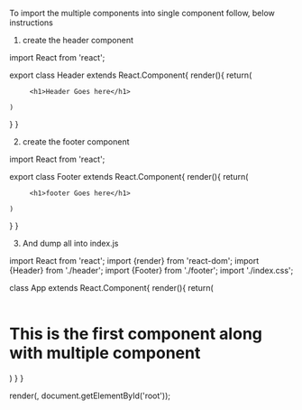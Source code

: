 To import the multiple components into single component follow, below instructions

1) create the header component

import React from 'react';


export class Header extends React.Component{
  render(){
    return(
      
         <h1>Header Goes here</h1>
        
    )
  }
}





2) create the footer component

import React from 'react';


export class Footer extends React.Component{
  render(){
    return(
     
         <h1>footer Goes here</h1>
        
    )
  }
}





3) And dump all into index.js

import React from 'react';
import {render} from 'react-dom';
import {Header} from './header';
import {Footer} from './footer';
import './index.css';

class App extends React.Component{
	render(){
		return(
<div className="container">
	<div className="row">
		<div className="col-xs-12">
			<Header/>
		</div>
	</div>
	<div className="row">
		<div className="col-xs-12">
			<h1>This is the first component along with multiple component</h1>
		</div>
	</div>
    <div className="row">
	  <div className="col-xs-12">
		<Footer/>
	 </div>	
	</div>
</div>
		)
	}
}

render(<App />, document.getElementById('root'));



